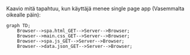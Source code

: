 Kaavio mitä tapahtuu, kun käyttäjä menee single page app (Vasemmalta oikealle päin):

```mermaid
graph TD;
    Browser-->spa.html_GET-->Server-->Browser;
    Browser-->main.css_GET-->Server-->Browser;
    Browser-->spa.js_GET-->Server-->Browser;
    Browser-->data.json_GET-->Server-->Browser;
```

